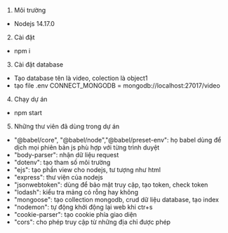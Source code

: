 1. Môi trường
- Nodejs 14.17.0

2. Cài đặt
- npm i

3. Cài đặt database
- Tạo database tên là video, colection là object1
- tạo file .env
  CONNECT_MONGODB = mongodb://localhost:27017/video

4. Chạy dự án
- npm start

5. Những thư viên đã dùng trong dự án
- "@babel/core", "@babel/node","@babel/preset-env": họ babel dùng để dịch mọi phiên bản js phù hợp với từng trình duyệt
- "body-parser": nhận dữ liệu request
- "dotenv": tạo tham số môi trường
- "ejs": tạo phần view cho nodejs, tư tượng như html
- "express": thư viện của nodejs
- "jsonwebtoken": dùng để bảo mật truy cập, tạo token, check token
- "lodash": kiểu tra mảng có rỗng hay không
- "mongoose": tạo collection mongodb, crud dữ liệu database, tạo index
- "nodemon": tự động khởi động lại web khi ctr+s
- "cookie-parser": tạo cookie phía giao diện
- "cors": cho phép truy cập từ những địa chỉ được phép
  
